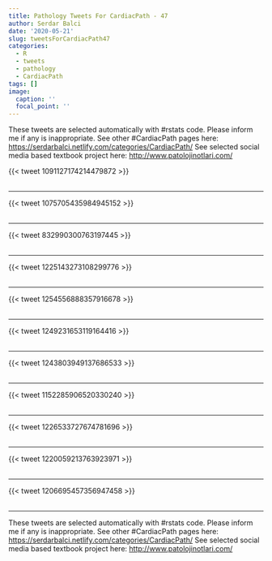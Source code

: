 ```yaml
---
title: Pathology Tweets For CardiacPath - 47
author: Serdar Balci
date: '2020-05-21'
slug: tweetsForCardiacPath47
categories:
  - R
  - tweets
  - pathology
  - CardiacPath
tags: []
image:
  caption: ''
  focal_point: ''
---
```



These tweets are selected automatically with #rstats code. Please inform me if any is inappropriate.
See other #CardiacPath pages here: https://serdarbalci.netlify.com/categories/CardiacPath/ 
See selected social media based textbook project here: http://www.patolojinotlari.com/

{{< tweet 1091127174214479872 >}}
<br>
<br>
<hr>
{{< tweet 1075705435984945152 >}}
<br>
<br>
<hr>
{{< tweet 832990300763197445 >}}
<br>
<br>
<hr>
{{< tweet 1225143273108299776 >}}
<br>
<br>
<hr>
{{< tweet 1254556888357916678 >}}
<br>
<br>
<hr>
{{< tweet 1249231653119164416 >}}
<br>
<br>
<hr>
{{< tweet 1243803949137686533 >}}
<br>
<br>
<hr>
{{< tweet 1152285906520330240 >}}
<br>
<br>
<hr>
{{< tweet 1226533727674781696 >}}
<br>
<br>
<hr>
{{< tweet 1220059213763923971 >}}
<br>
<br>
<hr>
{{< tweet 1206695457356947458 >}}
<br>
<br>
<hr>


These tweets are selected automatically with #rstats code. Please inform me if any is inappropriate.
See other #CardiacPath pages here: https://serdarbalci.netlify.com/categories/CardiacPath/ 
See selected social media based textbook project here: http://www.patolojinotlari.com/
